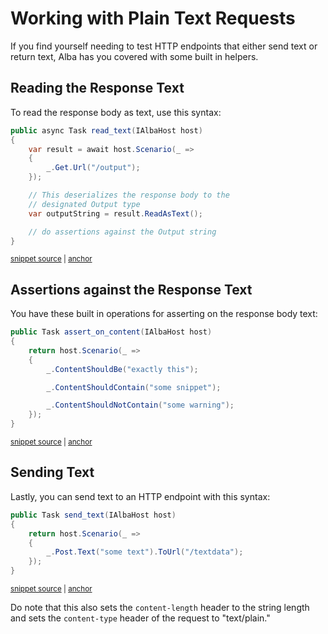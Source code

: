 # Working with Plain Text Requests

If you find yourself needing to test HTTP endpoints that either send text or return text, Alba
has you covered with some built in helpers.

## Reading the Response Text

To read the response body as text, use this syntax:

<!-- snippet: sample_read_text -->
<a id='snippet-sample_read_text'></a>
```cs
public async Task read_text(IAlbaHost host)
{
    var result = await host.Scenario(_ =>
    {
        _.Get.Url("/output");
    });

    // This deserializes the response body to the
    // designated Output type
    var outputString = result.ReadAsText();

    // do assertions against the Output string
}
```
<sup><a href='https://github.com/JasperFx/alba/blob/master/src/Alba.Testing/Samples/JsonAndXml.cs#L72-L86' title='Snippet source file'>snippet source</a> | <a href='#snippet-sample_read_text' title='Start of snippet'>anchor</a></sup>
<!-- endSnippet -->

## Assertions against the Response Text

You have these built in operations for asserting on the response body text:

<!-- snippet: sample_assert_on_text -->
<a id='snippet-sample_assert_on_text'></a>
```cs
public Task assert_on_content(IAlbaHost host)
{
    return host.Scenario(_ =>
    {
        _.ContentShouldBe("exactly this");

        _.ContentShouldContain("some snippet");

        _.ContentShouldNotContain("some warning");
    });
}
```
<sup><a href='https://github.com/JasperFx/alba/blob/master/src/Alba.Testing/Samples/JsonAndXml.cs#L88-L100' title='Snippet source file'>snippet source</a> | <a href='#snippet-sample_assert_on_text' title='Start of snippet'>anchor</a></sup>
<!-- endSnippet -->

## Sending Text

Lastly, you can send text to an HTTP endpoint with this syntax:

<!-- snippet: sample_send_text -->
<a id='snippet-sample_send_text'></a>
```cs
public Task send_text(IAlbaHost host)
{
    return host.Scenario(_ =>
    {
        _.Post.Text("some text").ToUrl("/textdata");
    });
}
```
<sup><a href='https://github.com/JasperFx/alba/blob/master/src/Alba.Testing/Samples/JsonAndXml.cs#L103-L111' title='Snippet source file'>snippet source</a> | <a href='#snippet-sample_send_text' title='Start of snippet'>anchor</a></sup>
<!-- endSnippet -->

Do note that this also sets the `content-length` header to the string length and
sets the `content-type` header of the request to "text/plain."
